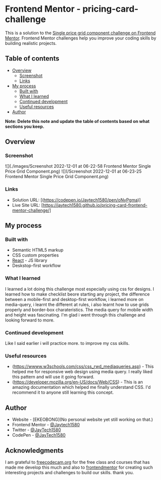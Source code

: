 # Frontend Mentor - pricing-card-challenge

This is a solution to the [Single price grid component challenge on Frontend Mentor](https://www.frontendmentor.io/challenges/single-price-grid-component-5ce41129d0ff452fec5abbbc).  Frontend Mentor challenges help you improve your coding skills by building realistic projects. 

## Table of contents

- [Overview](#overview)
  - [Screenshot](#screenshot)
  - [Links](#links)
- [My process](#my-process)
  - [Built with](#built-with)
  - [What I learned](#what-i-learned)
  - [Continued development](#continued-development)
  - [Useful resources](#useful-resources)
- [Author](#author)

**Note: Delete this note and update the table of contents based on what sections you keep.**

## Overview

### Screenshot

![](./images/Screenshot 2022-12-01 at 06-22-58 Frontend Mentor Single Price Grid Component.png)
![](/Screenshot 2022-12-01 at 06-23-25 Frontend Mentor Single Price Grid Component.png)

### Links

- Solution URL: [(https://codepen.io/Jaytech1580/pen/oNyPgma)]
- Live Site URL: [https://jaytech1580.github.io/pricing-card-frontend-mentor-challenge/]

## My process

### Built with

- Semantic HTML5 markup
- CSS custom properties
- [React](https://reactjs.org/) - JS library
- Deskstop-first workflow

### What I learned

I learned a lot doing this challenge most especially using css for designs. I learned how to make checklist beore starting any project, the difference between a mobile-first and desktop-first workflow, i learned more on media-query, i learnt the different at rules, i also learnt how to use grids properly and border-box charateristics. The media query for mobile width and height was fascinating. I'm glad i went through this challenge and looking forward to more.

### Continued development
Like I said earlier i will practice more. to improve my css skills.

### Useful resources

- (https://wwww.w3schools.com/css/css_rwd_mediaqueries.asp) - This helped me for responsive web design using media query. I really liked this pattern and will use it going forward.
- (https://developer.mozilla.org/en-US/docs/Web/CSS) - This is an amazing documentation which helped me finally understand CSS. I'd recommend it to anyone still learning this concept.

## Author

- Website - [EKEOBONG](No personal website yet still working on that.)
- Frontend Mentor - [@Jaytech1580](https://www.frontendmentor.io/profile/Jaytech1580)
- Twitter - [@JayTech1580](https://www.twitter.com/jaytech1580)
- CodePen - [@JayTech1580](https://codepen.io/your-work/)


## Acknowledgments

I am grateful to [freecodecam.org](https://freecodecam.org) for the free class and courses that has made me develop this much and also to [frontendmentor](https://frontendmentor.io) for creating such interesting projects and challenges to build our skills. thank you.
